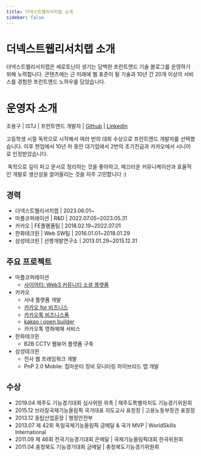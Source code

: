 ```yaml
---
title: 더넥스트웹리서치랩 소개
sidebar: false
---
```


# 더넥스트웹리서치랩 소개
더넥스트웹리서치랩은 세로토닌이 생기는 담백한 프런트엔드 기술 블로그를 운영하기 위해 노력합니다.
콘텐츠에는 근 미래에 웹 표준이 될 기술과 10년 간 20개 이상의 서비스를 경험한 프런트엔드 노하우를 담았습니다.

# 운영자 소개
조용구 | ISTJ | 프런트엔드 개발자 | [Github](https://github.com/ChoDragon9) | [LinkedIn](https://www.linkedin.com/in/yongku-cho)

고등학생 시절 독학으로 시작해서 여러 번의 대회 수상으로 프런트엔드 개발자를 선택했습니다.
이후 현업에서 10년 차 동안 대기업에서 2번의 조기진급과 카카오에서 시니어로 인정받았습니다.

​
독학으로 깊이 파고 문서로 정리하는 것을 좋아하고,
매끄러운 커뮤니케이션과 효율적인 개발로 생산성을 끌어올리는 것을 자주 고민합니다 :)

## 경력
- 더넥스트웹리서치랩 | 2023.06.01~
- 마플코퍼레이션 | R&D | 2022.07.05~2023.05.31
- 카카오 | FE플램폼팀 | 2018.02.19~2022.07.01
- 한화테크윈 | Web SW팀 | 2016.01.01~2018.01.29
- 삼성테크윈 | 선행개발연구소 | 2013.01.29~2015.12.31

## 주요 프로젝트
- 마플코퍼레이션
  - [사이어티: Web3 커뮤니티 소셜 플랫폼](https://www.ciety.xyz)
- 카카오
    - 사내 플랫폼 개발
    - [카카오 for 비즈니스](https://business.kakao.com/)
    - [카카오톡 비즈니스폼](https://business.kakao.com/talkbizform/)
    - [kakao i open builder](https://i.kakao.com/)
    - 카카오톡 영화예매 서비스
- 한화테크윈
    - B2B CCTV 웹뷰어 플랫폼 구축
- 삼성테크윈
    - 전사 웹 프레임워크 개발
    - PnP 2.0 Mobile: 칩마운터 장비 모니터링 하이브리드 앱 개발

## 수상
- 2019.04 제주도 기능경기대회 심사위원 위촉 | 제주도특별자치도 기능경기위원회
- 2015.12 브라질국제기능올림픽 국가대표 지도교사 표창장 | 고용노동부장관 표창장
- 2013.12 동탑산업훈장 | 행정안전부
- 2013.07 제 42회 독일국제기능올림픽 금메달 & 국가 MVP | WorldSkills International
- 2011.09 제 46회 전국기능경기대회 은메달 | 국제기능올림픽대회 한국위원회
- 2011.04 충청북도 기능경기대회 금메달 | 충청북도기능경기위원회